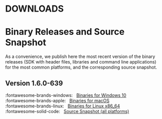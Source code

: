 DOWNLOADS
=========

# Binary Releases and Source Snapshot

As a convenience, we publish here the most recent version of the binary releases (SDK with header files, libraries and command line applications) for the most common platforms, and the corresponding source snapshot.

## Version 1.6.0-639

:fontawesome-brands-windows: &nbsp; [Binaries for Windows 10](https://www.bok.net/Bento4/binaries/Bento4-SDK-1-6-0-639.x86_64-microsoft-win32.zip)  
:fontawesome-brands-apple: &nbsp; [Binaries for macOS](https://www.bok.net/Bento4/binaries/Bento4-SDK-1-6-0-639.universal-apple-macosx.zip)  
:fontawesome-brands-linux: &nbsp; [Binaries for Linux x86_64](https://www.bok.net/Bento4/binaries/Bento4-SDK-1-6-0-639.x86_64-unknown-linux.zip)  
:fontawesome-solid-code: &nbsp; [Source Snapshot (all platforms)](https://www.bok.net/Bento4/source/Bento4-SRC-1-6-0-639.zip)  
